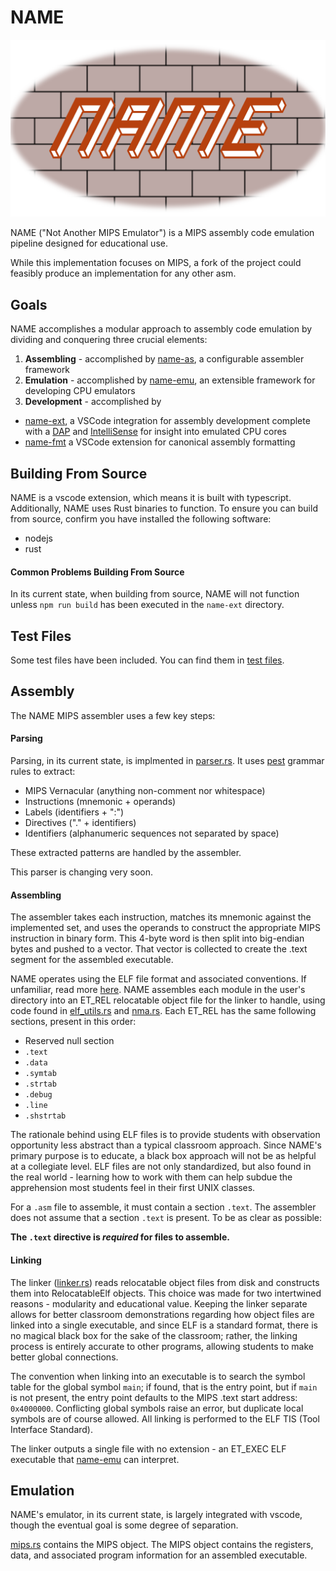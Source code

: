 # NAME

![logo](logo/logo.png)

NAME ("Not Another MIPS Emulator") is a MIPS assembly code emulation pipeline designed for educational use.

While this implementation focuses on MIPS, a fork of the project could feasibly produce an implementation for any other asm.

## Goals

NAME accomplishes a modular approach to assembly code emulation by dividing and conquering three crucial elements:

1. **Assembling** - accomplished by [name-as](name-as), a configurable assembler framework 
2. **Emulation** - accomplished by [name-emu](name-emu), an extensible framework for developing CPU emulators
3. **Development** - accomplished by 
  - [name-ext](name-ext), a VSCode integration for assembly development complete with a [DAP](https://microsoft.github.io/debug-adapter-protocol//) and [IntelliSense](https://learn.microsoft.com/en-us/visualstudio/ide/using-intellisense) for insight into emulated CPU cores
  - [name-fmt](name-fmt) a VSCode extension for canonical assembly formatting

## Building From Source

NAME is a vscode extension, which means it is built with typescript. Additionally, NAME uses Rust binaries to function. To ensure you can build from source, confirm you have installed the following software:
 - nodejs
 - rust

#### Common Problems Building From Source

In its current state, when building from source, NAME will not function unless `npm run build` has been executed in the `name-ext` directory.

## Test Files

Some test files have been included. You can find them in [test files](test_files/test_files.md).

## Assembly
The NAME MIPS assembler uses a few key steps:

#### Parsing
Parsing, in its current state, is implmented in [parser.rs](name-as/src/parser.rs). It uses [pest](https://pest.rs/) grammar rules to extract:
 - MIPS Vernacular (anything non-comment nor whitespace)
  - Instructions (mnemonic + operands)
  - Labels (identifiers + "\:")
  - Directives ("." + identifiers)
 - Identifiers (alphanumeric sequences not separated by space)

These extracted patterns are handled by the assembler.

This parser is changing very soon.

#### Assembling
The assembler takes each instruction, matches its mnemonic against the implemented set, and uses the operands to construct the appropriate MIPS instruction in binary form. This 4-byte word is then split into big-endian bytes and pushed to a vector. That vector is collected to create the .text segment for the assembled executable.

NAME operates using the ELF file format and associated conventions. If unfamiliar, read more [here](https://en.wikipedia.org/wiki/Executable_and_Linkable_Format). NAME assembles each module in the user's directory into an ET_REL relocatable object file for the linker to handle, using code found in [elf_utils.rs](name-as/src/elf_utils.rs) and [nma.rs](name-as/src/nma.rs). Each ET_REL has the same following sections, present in this order:
 - Reserved null section
 - `.text`
 - `.data`
 - `.symtab`
 - `.strtab`
 - `.debug`
 - `.line`
 - `.shstrtab`

The rationale behind using ELF files is to provide students with observation opportunity less abstract than a typical classroom approach. Since NAME's primary purpose is to educate, a black box approach will not be as helpful at a collegiate level. ELF files are not only standardized, but also found in the real world - learning how to work with them can help subdue the apprehension most students feel in their first UNIX classes.

For a `.asm` file to assemble, it must contain a section `.text`. The assembler does not assume that a section `.text` is present. To be as clear as possible: 

**The `.text` directive is *required* for files to assemble.**

#### Linking
The linker ([linker.rs](name-as/src/linker.rs)) reads relocatable object files from disk and constructs them into RelocatableElf objects. This choice was made for two intertwined reasons - modularity and educational value. Keeping the linker separate allows for better classroom demonstrations regarding how object files are linked into a single executable, and since ELF is a standard format, there is no magical black box for the sake of the classroom; rather, the linking process is entirely accurate to other programs, allowing students to make better global connections.

The convention when linking into an executable is to search the symbol table for the global symbol `main`; if found, that is the entry point, but if `main` is not present, the entry point defaults to the MIPS .text start address: `0x4000000`. Conflicting global symbols raise an error, but duplicate local symbols are of course allowed. All linking is performed to the ELF TIS (Tool Interface Standard).

The linker outputs a single file with no extension - an ET_EXEC ELF executable that [name-emu](name-emu/) can interpret.

## Emulation
NAME's emulator, in its current state, is largely integrated with vscode, though the eventual goal is some degree of separation.

[mips.rs](name-emu/src/mips.rs) contains the MIPS object. The MIPS object contains the registers, data, and associated program information for an assembled executable.